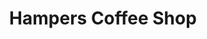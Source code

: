 ---
title: "Hampers Coffee Shop"
address: "Bank Of Ireland Arts Centre, Foster Place Temple Bar, Dublin City Centre, Co. Dublin, Dublin 2"
tel: "+353 (0)16 71 2261"
county: "Dublin"
category: "Cafes"
type: "Content"
lat: "53.345176696777344"
lng: "-6.261281967163086"
---